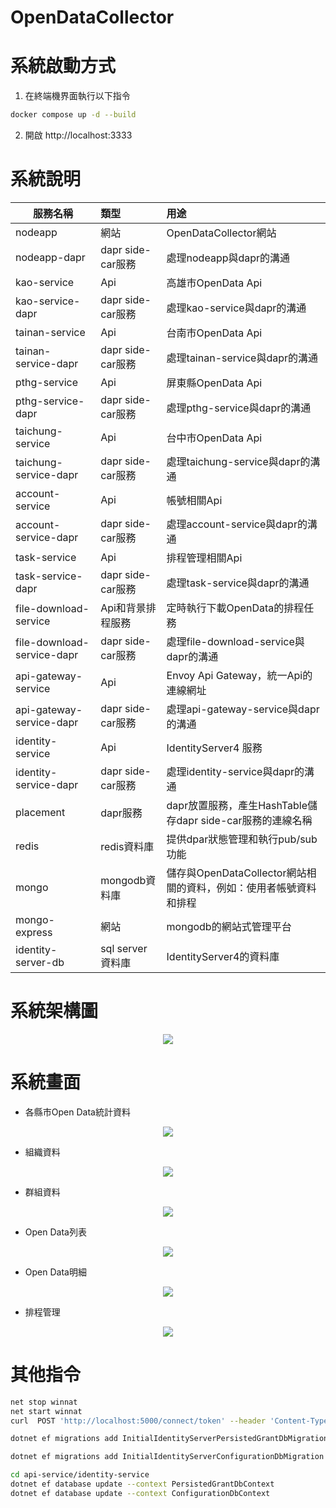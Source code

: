 # OpenDataCollector

# 系統啟動方式
1. 在終端機界面執行以下指令
```Bash
docker compose up -d --build
```
2. 開啟 http://localhost:3333

# 系統說明
| 服務名稱                   | 類型              | 用途                                                        |
| -------------------------- | :---------------- | :---------------------------------------------------------- |
| nodeapp                    | 網站              | OpenDataCollector網站                                       |
| nodeapp-dapr               | dapr side-car服務 | 處理nodeapp與dapr的溝通                                     |
| kao-service                | Api               | 高雄市OpenData Api                                          |
| kao-service-dapr           | dapr side-car服務 | 處理kao-service與dapr的溝通                                 |
| tainan-service             | Api               | 台南市OpenData Api                                          |
| tainan-service-dapr        | dapr side-car服務 | 處理tainan-service與dapr的溝通                              |
| pthg-service               | Api               | 屏東縣OpenData Api                                          |
| pthg-service-dapr          | dapr side-car服務 | 處理pthg-service與dapr的溝通                                |
| taichung-service           | Api               | 台中市OpenData Api                                          |
| taichung-service-dapr      | dapr side-car服務 | 處理taichung-service與dapr的溝通                            |
| account-service            | Api               | 帳號相關Api                                                 |
| account-service-dapr       | dapr side-car服務 | 處理account-service與dapr的溝通                             |
| task-service               | Api               | 排程管理相關Api                                             |
| task-service-dapr          | dapr side-car服務 | 處理task-service與dapr的溝通                                |
| file-download-service      | Api和背景排程服務 | 定時執行下載OpenData的排程任務                              |
| file-download-service-dapr | dapr side-car服務 | 處理file-download-service與dapr的溝通                       |
| api-gateway-service        | Api               | Envoy Api Gateway，統一Api的連線網址                        |
| api-gateway-service-dapr   | dapr side-car服務 | 處理api-gateway-service與dapr的溝通                         |
| identity-service           | Api               | IdentityServer4 服務                                        |
| identity-service-dapr      | dapr side-car服務 | 處理identity-service與dapr的溝通                            |
| placement                  | dapr服務          | dapr放置服務，產生HashTable儲存dapr side-car服務的連線名稱  |
| redis                      | redis資料庫       | 提供dpar狀態管理和執行pub/sub功能                           |
| mongo                      | mongodb資料庫     | 儲存與OpenDataCollector網站相關的資料，例如：使用者帳號資料和排程 |
| mongo-express              | 網站              | mongodb的網站式管理平台                                     |
| identity-server-db         | sql server資料庫  | IdentityServer4的資料庫                                     |
# 系統架構圖

<center><img src="https://github.com/Benknightdark/OpenDataCollector/blob/main/screenshot/System3.png?raw=true" />
</center>

# 系統畫面
- 各縣市Open Data統計資料
<center><img src="https://github.com/Benknightdark/OpenDataCollector/blob/main/screenshot/1.png?raw=true" />
</center>

- 組織資料
<center><img src="https://github.com/Benknightdark/OpenDataCollector/blob/main/screenshot/2.png?raw=true" />
</center>

- 群組資料
<center><img src="https://github.com/Benknightdark/OpenDataCollector/blob/main/screenshot/3.png?raw=true" />
</center>

- Open Data列表
<center><img src="https://github.com/Benknightdark/OpenDataCollector/blob/main/screenshot/4.png?raw=true" />
</center>

- Open Data明細
<center><img src="https://github.com/Benknightdark/OpenDataCollector/blob/main/screenshot/5.png?raw=true" />
</center>

- 排程管理
<center><img src="https://github.com/Benknightdark/OpenDataCollector/blob/main/screenshot/6.png?raw=true" />
</center>

# 其他指令
``` Bash
net stop winnat
net start winnat
curl  POST 'http://localhost:5000/connect/token' --header 'Content-Type: application/x-www-form-urlencoded' --data-urlencode 'client_id=client' --data-urlencode 'client_secret=secret' --data-urlencode 'scope=api1' --data-urlencode 'grant_type=client_credentials'

dotnet ef migrations add InitialIdentityServerPersistedGrantDbMigration -c PersistedGrantDbContext -o Data/Migrations/IdentityServer/PersistedGrantDb

dotnet ef migrations add InitialIdentityServerConfigurationDbMigration -c ConfigurationDbContext -o Data/Migrations/IdentityServer/ConfigurationDb

cd api-service/identity-service
dotnet ef database update --context PersistedGrantDbContext
dotnet ef database update --context ConfigurationDbContext
```
